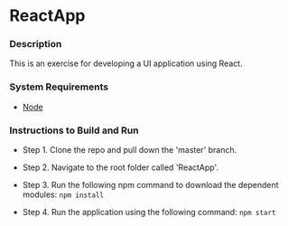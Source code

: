 # ReactApp

### Description

This is an exercise for developing a UI application using React.

### System Requirements
* [Node](https://nodejs.org/en/download/)

### Instructions to Build and Run
* Step 1. Clone the repo and pull down the 'master' branch.

* Step 2. Navigate to the root folder called 'ReactApp'.

* Step 3. Run the following npm command to download the dependent modules: `npm install`

* Step 4. Run the application using the following command: `npm start`

